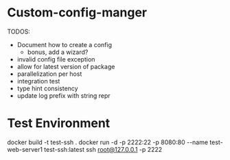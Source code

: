 # Custom-config-manger
TODOS:
- Document how to create a config
    - bonus, add a wizard?
- invalid config file exception
- allow for latest version of package
- parallelization per host 
- integration test
- type hint consistency
- update log prefix with string repr

# Test Environment
docker build -t test-ssh .
docker run -d -p 2222:22 -p 8080:80 --name test-web-server1 test-ssh:latest
ssh root@127.0.0.1 -p 2222